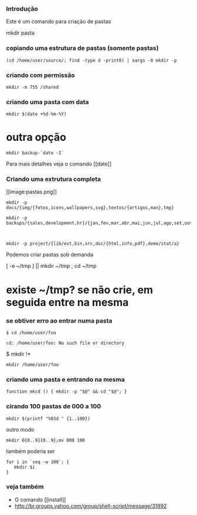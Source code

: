 ### Introdução
Este é um comando para criação de pastas

  mkdir pasta

### copiando uma estrutura de pastas (somente pastas)

    (cd /home/user/source/; find -type d -print0) | xargs -0 mkdir -p

### criando com permissão

    mkdir -m 755 /shared

### criando uma pasta com data

    mkdir $(date +%d-%m-%Y)

# outra opção

    mkdir backup-`date -I`

Para mais detalhes veja o comando [[date]]
### Criando uma extrutura completa
[[image:pastas.png]]


    mkdir -p docs/{img/{fotos,icons,wallpapers,svg},textos/{artigos,man},tmp}

    mkdir -p backups/{sales,development,hr}/{jan,fev,mar,abr,mai,jun,jul,ago,set,out,nov,dez}/{dom,seg,ter,qua,qui,sex,sab}



    mkdir -p project/{lib/ext,bin,src,doc/{html,info,pdf},demo/stat/a}


Podemos criar pastas sob demanda

  [ -e ~/tmp ] || mkdir ~/tmp ; cd ~/tmp
  # existe ~/tmp? se não crie, em seguida entre na mesma


### se obtiver erro ao entrar numa pasta

    $ cd /home/user/foo

    cd: /home/user/foo: No such file or directory

$ mkdir !*

    mkdir /home/user/foo


### criando uma pasta e entrando na mesma

    function mkcd () { mkdir -p "$@" && cd "$@"; }

### cirando 100 pastas de 000 a 100

    mkdir $(printf "%03d " {1..100})

outro modo

    mkdir 0{0..9}{0..9};mv 000 100

também poderia ser

    for i in `seq -w 100`; {
       mkdir $i
    }

### veja também
* O comando [[install]]
* http://br.groups.yahoo.com/group/shell-script/message/31892